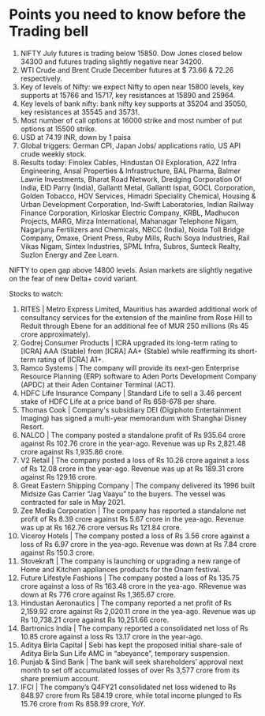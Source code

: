 # Points you need to know before the Trading bell

1. NIFTY July futures is trading below 15850. Dow Jones closed below 34300 and futures trading slightly negative near 34200.
2. WTI Crude and Brent Crude December futures at $ 73.66 & 72.26 respectively.
3. Key of levels of Nifty: we expect Nifty to open near 15800 levels, key supports at 15766 and 15717, key resistances at 15890 and 25964.
4. Key levels of bank nifty: bank nifty key supports at 35204 and 35050, key resistances at 35545 and 35731.
5. Most number of call options at 16000 strike and most number of put options at 15500 strike.
6. USD at 74.19 INR, down by 1 paisa
7. Global triggers: German CPI, Japan Jobs/ applications ratio, US API crude weekly stock.
8. Results today: Finolex Cables, Hindustan Oil Exploration, A2Z Infra Engineering, Ansal Properties & Infrastructure, BAL Pharma, Balmer Lawrie Investments, Bharat Road Network, Dredging Corporation Of India, EID Parry (India), Gallantt Metal, Gallantt Ispat, GOCL Corporation, Golden Tobacco, HOV Services, Himadri Speciality Chemical, Housing & Urban Development Corporation, Ind-Swift Laboratories, Indian Railway Finance Corporation, Kirloskar Electric Company, KRBL, Madhucon Projects, MARG, Mirza International, Mahanagar Telephone Nigam, Nagarjuna Fertilizers and Chemicals, NBCC (India), Noida Toll Bridge Company, Omaxe, Orient Press, Ruby Mills, Ruchi Soya Industries, Rail Vikas Nigam, Sintex Industries, SPML Infra, Subros, Sunteck Realty, Suzlon Energy and Zee Learn.

NIFTY to open gap above 14800 levels. Asian markets are slightly negative on the fear of new Delta+ covid variant.

Stocks to watch:
1. RITES | Metro Express Limited, Mauritius has awarded additional work of consultancy services for the extension of the mainline from Rose Hill to Reduit through Ebene for an additional fee of MUR 250 millions (Rs 45 crore approximately).
2. Godrej Consumer Products | ICRA upgraded its long-term rating to [ICRA] AAA (Stable) from [ICRA] AA+ (Stable) while reaffirming its short-term rating of [ICRA] A1+.
3. Ramco Systems | The company will provide its next-gen Enterprise Resource Planning (ERP) software to Aden Ports Development Company (APDC) at their Aden Container Terminal (ACT).
4. HDFC Life Insurance Company | Standard Life to sell a 3.46 percent stake of HDFC Life at a price band of Rs 658-678 per share.
5. Thomas Cook | Company's subsidiary DEI (Digiphoto Entertainment Imaging) has signed a multi-year memorandum with Shanghai Disney Resort.
6. NALCO | The company posted a standalone profit of Rs 935.64 crore against Rs 102.76 crore in the year-ago. Revenue was up Rs 2,821.48 crore against Rs 1,935.86 crore.
7. V2 Retail | The company posted a loss of Rs 10.26 crore against a loss of Rs 12.08 crore in the year-ago. Revenue was up at Rs 189.31 crore against Rs 129.16 crore.
8. Great Eastern Shipping Company | The company delivered its 1996 built Midsize Gas Carrier “Jag Vaayu” to the buyers. The vessel was contracted for sale in May 2021.
9. Zee Media Corporation | The company has reported a standalone net profit of Rs 8.39 crore against Rs 5.67 crore in the yea-ago. Revenue was up at Rs 162.76 crore versus Rs 121.84 crore.
10. Viceroy Hotels | The company posted a loss of Rs 3.56 crore against a loss of Rs 6.97 crore in the yea-ago. Revenue was down at Rs 7.84 crore against Rs 150.3 crore.
11. Stovekraft | The company is launching or upgrading a new range of Home and Kitchen appliances products for the Onam festival.
12. Future Lifestyle Fashions | The company posted a loss of Rs 135.75 crore against a loss of Rs 163.48 crore in the yea-ago. RRevenue was down at Rs 776 crore against Rs 1,365.67 crore.
13. Hindustan Aeronautics | The company reported a net profit of Rs 2,159.92 crore against Rs 2,020.11 crore in the yea-ago. Revenue was up Rs 10,738.21 crore against Rs 10,251.66 crore.
14. Bartronics India | The company reported a consolidated net loss of Rs 10.85 crore against a loss Rs 13.17 crore in the year-ago.
15. Aditya Birla Capital | Sebi has kept the proposed initial share-sale of Aditya Birla Sun Life AMC in “abeyance”, temporary suspension.
16. Punjab & Sind Bank | The bank will seek shareholders’ approval next month to set off accumulated losses of over Rs 3,577 crore from its share premium account.
17. IFCI | The company’s Q4FY21 consolidated net loss widened to Rs 848.97 crore from Rs 584.19 crore, while total income plunged to Rs 15.76 crore from Rs 858.99 crore, YoY.
